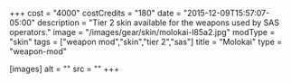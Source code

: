 +++
cost = "4000"
costCredits = "180"
date = "2015-12-09T15:57:07-05:00"
description = "Tier 2 skin available for the weapons used by SAS operators."
image = "/images/gear/skin/molokai-l85a2.jpg"
modType = "skin"
tags = ["weapon mod","skin","tier 2","sas"]
title = "Molokai"
type = "weapon-mod"

[images]
  alt = ""
  src = ""
+++
